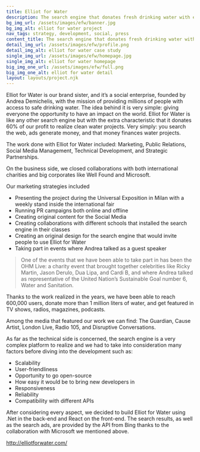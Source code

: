 ```yaml
---
title: Elliot for Water
description: The search engine that donates fresh drinking water with every search
bg_img_url: /assets/images/efw/banner.jpg
bg_img_alt: elliot for water project
nav_tags: strategy, development, social, press
content_title: The search engine that donates fresh drinking water with every search
detail_img_url: /assets/images/efw/profile.png
detail_img_alt: elliot for water case study
single_img_url: /assets/images/efw/homepage.jpg
single_img_alt: elliot for water homepage
big_img_one_url: /assets/images/efw/full.png
big_img_one_alt: elliot for water detail
layout: layouts/project.njk
---
```


Elliot for Water is our brand sister, and it’s a social enterprise, founded by Andrea Demichelis, with the mission of providing millions of people with access to safe drinking water. The idea behind it is very simple: giving everyone the opportunity to have an impact on the world. Elliot for Water is like any other search engine but with the extra characteristic that it donates 60% of our profit to realize clean water projects. Very simply: you search the web, ads generate money, and that money finances water projects.

The work done with Elliot for Water included: Marketing, Public Relations, Social Media Management, Technical Development, and Strategic Partnerships.

On the business side, we closed collaborations with both international charities and big corporates like Well Found and Microsoft.

Our marketing strategies included

- Presenting the project during the Universal Exposition in Milan with a weekly stand inside the international fair
- Running PR campaigns both online and offline
- Creating original content for the Social Media
- Creating collaborations with different schools that installed the search engine in their classes
- Creating an original design for the search engine that would invite people to use Elliot for Water
- Taking part in events where Andrea talked as a guest speaker

<blockquote>
One of the events that we have been able to take part in has been the OHM Live: a charity event that brought together celebrities like Ricky Martin, Jason Derulo, Dua Lipa, and Cardi B, and where Andrea talked as representative of the United Nation’s Sustainable Goal number 6, Water and Sanitation.
</blockquote>

Thanks to the work realized in the years, we have been able to reach 600,000 users, donate more than 1 million liters of water, and get featured in TV shows, radios, magazines, podcasts.

Among the media that featured our work we can find: The Guardian, Cause Artist, London Live, Radio 105, and Disruptive Conversations.

As far as the technical side is concerned, the search engine is a very complex platform to realize and we had to take into consideration many factors before diving into the development such as:

- Scalability
- User-friendliness
- Opportunity to go open-source
- How easy it would be to bring new developers in
- Responsiveness
- Reliability
- Compatibility with different APIs

After considering every aspect, we decided to build Elliot for Water using .Net in the back-end and React on the front-end. The search results, as well as the search ads, are provided by the API from Bing thanks to the collaboration with Microsoft we mentioned above.

<a href="http://elliotforwater.com/">http://elliotforwater.com/</a>
